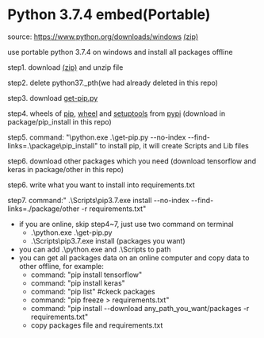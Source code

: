# Python 3.7.4 embed(Portable)

source: https://www.python.org/downloads/windows [(zip)](https://www.python.org/ftp/python/3.7.4/python-3.7.4-embed-amd64.zip)

use portable python 3.7.4 on windows and install all packages offline

step1. download [(zip)](https://www.python.org/ftp/python/3.7.4/python-3.7.4-embed-amd64.zip) and unzip file

step2. delete python37._pth(we had already deleted in this repo)

step3. download [get-pip.py](<https://bootstrap.pypa.io/get-pip.py>)

step4. wheels of [pip](https://files.pythonhosted.org/packages/62/ca/94d32a6516ed197a491d17d46595ce58a83cbb2fca280414e57cd86b84dc/pip-19.2.1-py2.py3-none-any.whl), [wheel](https://files.pythonhosted.org/packages/bb/10/44230dd6bf3563b8f227dbf344c908d412ad2ff48066476672f3a72e174e/wheel-0.33.4-py2.py3-none-any.whl) and [setuptools](https://files.pythonhosted.org/packages/ec/51/f45cea425fd5cb0b0380f5b0f048ebc1da5b417e48d304838c02d6288a1e/setuptools-41.0.1-py2.py3-none-any.whl) from [pypi](<https://pypi.org/>) (download in package/pip_install in this repo)

step5. command: "\python.exe .\get-pip.py --no-index --find-links=.\package\pip_install" to install pip, it will create Scripts and Lib files

step6. download other packages which you need (download tensorflow and keras in package/other in this repo)

step6. write what you want to install into requirements.txt

step7. command:" .\Scripts\pip3.7.exe install --no-index --find-links=./package/other -r requirements.txt"

* if you are online, skip step4~7, just use two command on terminal
  * .\python.exe  .\get-pip.py
  * .\Scripts\pip3.7.exe install (packages you want)
* you can add .\python.exe and .\Scripts to path
* you can get all packages data on an online computer and copy data to other offline, for example: 
  * command: "pip install tensorflow"
  * command: "pip install keras"
  * command: "pip list" #ckeck packages
  * command: "pip freeze > requirements.txt"
  * command: "pip install --download any_path_you_want/packages -r requirements.txt"
  * copy packages file and requirements.txt 
